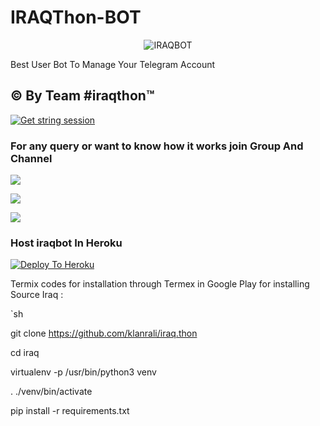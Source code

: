 # IRAQThon-BOT

<p align="center">

<img src="https://telegra.ph/file/1347718b23fd623f3f98c.jpg" alt="IRAQBOT">

Best User Bot To Manage Your Telegram Account 
## © By Team #iraqthon™
[![Get string session](https://repl.it/badge/github/sandy1709/sandeep1709)](https://generatestringsession.sandeep1709.repl.run/)
### For any query or want to know how it works join Group And Channel 

<a href="https://t.me/iraqthon"><img src="https://img.shields.io/badge/Join-Telegram%20Channel-red.svg?logo=Telegram"></a>

<a href="https://t.me/klanr"><img src="https://img.shields.io/badge/Join-Telegram%20Group-blue.svg?logo=telegram"></a>

<a href="https://youtu.be/HKLtmbiFi_Q"><img src="https://img.shields.io/badge/How%20To-Deploy-red.svg?logo=Youtube"></a>

### Host iraqbot In Heroku

 

[![Deploy To Heroku](https://www.herokucdn.com/deploy/button.svg)](https://heroku.com/deploy?template=https://github.com/klanrali/tastEnd )

Termix codes for installation through Termex in Google Play for installing Source Iraq  :

`sh

git clone https://github.com/klanrali/iraq.thon

cd iraq

virtualenv -p /usr/bin/python3 venv

. ./venv/bin/activate

pip install -r requirements.txt
